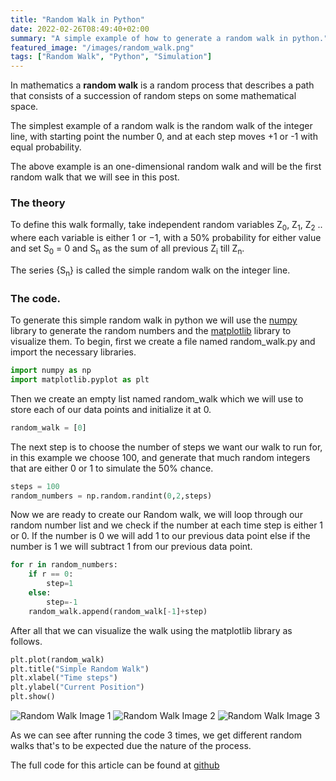 ```yaml
---
title: "Random Walk in Python"
date: 2022-02-26T08:49:40+02:00
summary: "A simple example of how to generate a random walk in python."
featured_image: "/images/random_walk.png"
tags: ["Random Walk", "Python", "Simulation"]
---
```


In mathematics a **random walk** is a random process that describes a path that consists of a succession of random steps on some mathematical space.

  

The simplest example of a random walk is the random walk of the integer line, with starting point the number 0, and at each step moves +1 or -1 with equal probability.

The above example is an one-dimensional random walk and will be the first random walk that we will see in this post.

  

### The theory

To define this walk formally, take independent random variables 
&Zeta;<sub>0</sub>, &Zeta;<sub>1</sub>, &Zeta;<sub>2</sub> .. where each variable is either 1 or −1, with a 50% probability for either value and set S<sub>0</sub> = 0 and S<sub>n</sub> as the sum of all previous &Zeta;<sub>i</sub> till &Zeta;<sub>n</sub>.

The series {S<sub>n</sub>} is called the simple random walk on the integer line.

### The code.

To generate this simple random walk in python we will use the [numpy](https://numpy.org/) library to generate the random numbers and the [matplotlib](https://matplotlib.org/) library to visualize them.
To begin, first we create a file named random_walk.py and import the necessary libraries.

```python
import numpy as np
import matplotlib.pyplot as plt
```
Then we create an empty list named random_walk which we will use to store each of our data points and initialize it at 0.


```python
random_walk = [0]
```

The next step is to choose the number of steps we want our walk to run for, in this example we choose 100, and generate that much random integers that are either 0 or 1 to simulate the 50% chance.

```python
steps = 100
random_numbers = np.random.randint(0,2,steps)
```

Now we are ready to create our Random walk, we will loop through our random number list and we check if the number at each time step is either 1 or 0.
If the number is 0 we will add 1 to our previous data point else if the number is 1 we will subtract 1 from our previous data point.

```python
for r in random_numbers:
    if r == 0:
        step=1
    else:
        step=-1
    random_walk.append(random_walk[-1]+step)
```

After all that we can visualize the walk using the matplotlib library as follows.

```python
plt.plot(random_walk)
plt.title("Simple Random Walk")
plt.xlabel("Time steps")
plt.ylabel("Current Position")
plt.show()
```

![Random Walk Image 1](/images/random_walk.png)
![Random Walk Image 2](/images/random_walk2.png)
![Random Walk Image 3](/images/random_walk3.png)

As we can see after running the code 3 times, we get different random walks that's to be expected due the nature of the process.

The full code for this article can be found at [github](https://github.com/NikosAvg/Blog_Codes/blob/main/random_walk.py)

